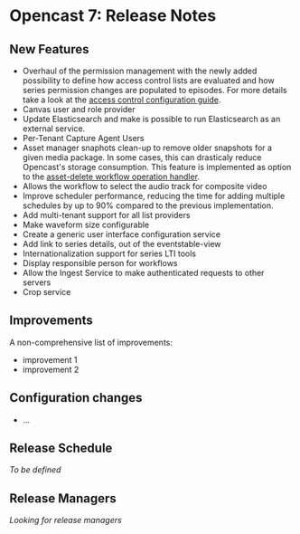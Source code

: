 Opencast 7: Release Notes
=========================

New Features
------------

- Overhaul of the permission management with the newly added possibility to define how access control lists are
  evaluated and how series permission changes are populated to episodes. For more details take a look at the [access
  control configuration guide](configuration/acl.md).
- Canvas user and role provider
- Update Elasticsearch and make is possible to run Elasticsearch as an external service.
- Per-Tenant Capture Agent Users
- Asset manager snaphots clean-up to remove older snapshots for a given media package. In some cases, this can
  drasticaly reduce Opencast's storage consumption. This feature is implemented as option to the [asset-delete workflow
  operation handler](workflowoperationhandlers/asset-delete-woh.md).
- Allows the workflow to select the audio track for composite video
- Improve scheduler performance, reducing the time for adding multiple schedules by up to 90% compared to the previous
  implementation.
- Add multi-tenant support for all list providers
- Make waveform size configurable
- Create a generic user interface configuration service
- Add link to series details, out of the eventstable-view
- Internationalization support for series LTI tools
- Display responsible person for workflows
- Allow the Ingest Service to make authenticated requests to other servers
- Crop service

Improvements
------------

A non-comprehensive list of improvements:

- improvement 1
- improvement 2

Configuration changes
---------------------

- …

Release Schedule
----------------

*To be defined*


Release Managers
----------------

*Looking for release managers*
